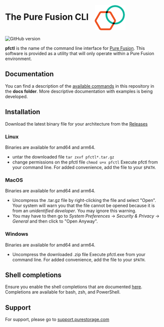 # The Pure Fusion CLI &nbsp;&nbsp;<img src='images/Pure%20Fusion%20icon%20logo.png' width='100' align='center'>

![GitHub version](https://img.shields.io/github/v/release/PureStorage-OpenConnect/hmctl?color=orange)

**pfctl** is the name of the command line interface for [Pure Fusion](https://www.purestorage.com/enable/pure-fusion.html). This software is provided as a utility that will only operate within a Pure Fusion environment.

## Documentation
You can find a description of the [available commands](./docs/pfctl.md) in this repository in the **docs folder**.
More descriptive documentation with examples is being developed.

## Installation

Download the latest binary file for your architecture from the [Releases](https://github.com/PureStorage-OpenConnect/pfctl/releases)

### Linux
Binaries are available for amd64 and arm64.

- untar the downloaded file
	`tar zxvf pfctl*.tar.gz`
- change permissions on the pfctl file
	`chmod u+x pfctl`
Execute pfctl from your command line.  For added convenience, add the file to your `$PATH`.

### MacOS
Binaries are available for amd64 and arm64.

- Uncompress the .tar.gz file by right-clicking the file and select "Open".  Your system will warn you that the file cannot be opened because it is from an _unidentified developer_.  You may ignore this warning.
- You may have to then go to _System Preferences_ -> _Security & Privacy_ -> _General_ and then click to "Open Anyway".

### Windows
Binaries are available for amd64 and arm64.

- Uncompress the downloaded .zip file
Execute pfctl.exe from your command line.  For added convenience, add the file to your `$PATH`.

## Shell completions
Ensure you enable the shell completions that are documented [here](https://github.com/PureStorage-OpenConnect/pfctl/blob/main/docs/pfctl_completion.md). Completions are available for bash, zsh, and PowerShell.

## Support
For support, please go to [support.purestorage.com](https://support.purestorage.com)
